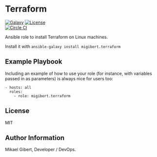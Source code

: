 Terraform
========
[![Galaxy](http://img.shields.io/badge/ansible--galaxy-terraform-blue.svg)](https://galaxy.ansible.com/list#/roles/2831)
[![License](http://img.shields.io/:license-mit-blue.svg)](http://doge.mit-license.org)  
[![Circle CI](https://circleci.com/gh/migibert/terraform-role/tree/master.svg?style=shield)](https://circleci.com/gh/migibert/terraform-role)

Ansible role to install Terraform on Linux machines.

Install it with `ansible-galaxy install migibert.terraform`

Example Playbook
-------------------------

Including an example of how to use your role (for instance, with variables passed in as parameters) is always nice for users too:

```
- hosts: all
  roles:
    - role: migibert.terraform
```

License
-------

MIT

Author Information
------------------

Mikael Gibert, Developer / DevOps.
